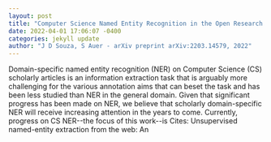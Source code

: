 ```yaml
--- 
layout: post 
title: "Computer Science Named Entity Recognition in the Open Research Knowledge Graph" 
date: 2022-04-01 17:06:07 -0400 
categories: jekyll update 
author: "J D Souza, S Auer - arXiv preprint arXiv:2203.14579, 2022" 
--- 
```

Domain-specific named entity recognition (NER) on Computer Science (CS) scholarly articles is an information extraction task that is arguably more challenging for the various annotation aims that can beset the task and has been less studied than NER in the general domain. Given that significant progress has been made on NER, we believe that scholarly domain-specific NER will receive increasing attention in the years to come. Currently, progress on CS NER--the focus of this work--is Cites: Unsupervised named-entity extraction from the web: An